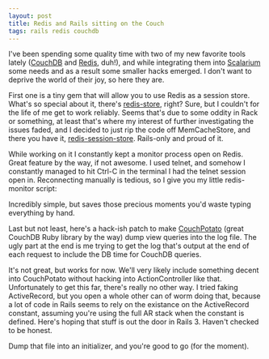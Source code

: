 ```yaml
---
layout: post
title: Redis and Rails sitting on the Couch
tags: rails redis couchdb
---
```

I've been spending some quality time with two of my new favorite tools lately ([CouchDB](http://couchdb.apache.org/) and [Redis](http://code.google.com/p/redis), duh!), and while integrating them into [Scalarium](http://scalarium.com) some needs and as a result some smaller hacks emerged. I don't want to deprive the world of their joy, so here they are.

First one is a tiny gem that will allow you to use Redis as a session store. What's so special about it, there's [redis-store](http://github.com/jodosha/redis-store), right? Sure, but I couldn't for the life of me get to work reliably. Seems that's due to some oddity in Rack or something, at least that's where my interest of further investigating the issues faded, and I decided to just rip the code off MemCacheStore, and there you have it, [redis-session-store](http://github.com/mattmatt/redis-session-store). Rails-only and proud of it.

While working on it I constantly kept a monitor process open on Redis. Great feature by the way, if not awesome. I used telnet, and somehow I constantly managed to hit Ctrl-C in the terminal I had the telnet session open in. Reconnecting manually is tedious, so I give you my little redis-monitor script:

<script src="http://gist.github.com/267149.js?file=redis-monitor.rb"></script>

Incredibly simple, but saves those precious moments you'd waste typing everything by hand.

Last but not least, here's a hack-ish patch to make [CouchPotato](http://github.com/langalex/couch_potato/) (great CouchDB Ruby library by the way) dump view queries into the log file. The ugly part at the end is me trying to get the log that's output at the end of each request to include the DB time for CouchDB queries.

<script src="http://gist.github.com/272912.js?file=snippet.rb"></script>

It's not great, but works for now. We'll very likely include something decent into CouchPotato without hacking into ActionController like that. Unfortunately to get this far, there's really no other way. I tried faking ActiveRecord, but you open a whole other can of worm doing that, because a lot of code in Rails seems to rely on the existance on the ActiveRecord constant, assuming you're using the full AR stack when the constant is defined. Here's hoping that stuff is out the door in Rails 3. Haven't checked to be honest.

Dump that file into an initializer, and you're good to go (for the moment). 